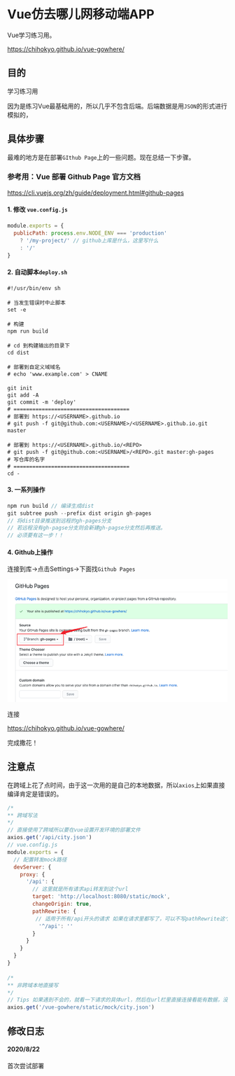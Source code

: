 # Vue仿去哪儿网移动端APP

Vue学习练习用。

https://chihokyo.github.io/vue-gowhere/

## 目的

学习练习用

因为是练习Vue最基础用的，所以几乎不包含后端。后端数据是用`JSON`的形式进行模拟的，

## 具体步骤

最难的地方是在部署`GIthub Page`上的一些问题。现在总结一下步骤。

### 参考用：Vue 部署 Github Page 官方文档

https://cli.vuejs.org/zh/guide/deployment.html#github-pages

#### 1. 修改 `vue.config.js`

```javascript
module.exports = {
  publicPath: process.env.NODE_ENV === 'production'
    ? '/my-project/' // github上库是什么，这里写什么
    : '/'
}
```

#### 2. 自动脚本`deploy.sh`

```shell
#!/usr/bin/env sh

# 当发生错误时中止脚本
set -e

# 构建
npm run build

# cd 到构建输出的目录下 
cd dist

# 部署到自定义域域名
# echo 'www.example.com' > CNAME

git init
git add -A
git commit -m 'deploy'
# =====================================
# 部署到 https://<USERNAME>.github.io
# git push -f git@github.com:<USERNAME>/<USERNAME>.github.io.git master

# 部署到 https://<USERNAME>.github.io/<REPO>
# git push -f git@github.com:<USERNAME>/<REPO>.git master:gh-pages
# 写仓库的名字
# =====================================
cd -
```

#### 3. 一系列操作

```javascript
npm run build // 编译生成dist
git subtree push --prefix dist origin gh-pages 
// 将dist目录推送到远程的gh-pages分支
// 若远程没有gh-pagse分支则会新建gh-pagse分支然后再推送。
// 必须要有这一步！！
```

#### 4. Github上操作

连接到库→点击Settings→下面找`Github Pages`

![](https://raw.githubusercontent.com/chihokyo/image_host/master/20200822181230.png)

连接

https://chihokyo.github.io/vue-gowhere/

完成撒花！

## 注意点

在跨域上花了点时间，由于这一次用的是自己的本地数据，所以`axios`上如果直接编译肯定是错误的。

```javascript
/* 
** 跨域写法
*/
// 直接使用了跨域所以要在vue设置开发环境的部署文件
axios.get('/api/city.json')
// vue.config.js
module.exports = {
  // 配置转发mock路径
  devServer: {
    proxy: {
      '/api': {
        // 这里就是所有请求api转发到这个url
        target: 'http://localhost:8080/static/mock',
        changeOrigin: true,
        pathRewrite: {
         // 适用于所有/api开头的请求 如果在请求里都写了，可以不写pathRewrite这个配置
          '^/api': ''
        }
      }
    }
  }
}

/* 
** 非跨域本地直接写
*/
// Tips 如果遇到不会的，就看一下请求的具体url，然后在url栏里直接连接看能有数据，没有就是url有错误
axios.get('/vue-gowhere/static/mock/city.json')
```

## 修改日志

#### 2020/8/22 

首次尝试部署
